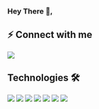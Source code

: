  ### Hey There 👋,

## ⚡ Connect with me 

[![](https://img.shields.io/badge/-Mai%20Essam-blue?style=flat-square&logo=Linkedin&logoColor=white&link=https://www.linkedin.com/in/mai-essam-9b3a201a1/)](https://www.linkedin.com/in/mai-essam-9b3a201a1/)

## Technologies 🛠 

<img src="https://img.shields.io/badge/Amazon_AWS-232F3E?style=for-the-badge&logo=amazon-aws&logoColor=white" /> <img src="https://img.shields.io/badge/Linux-FCC624?style=for-the-badge&logo=linux&logoColor=black" /> <img src="https://img.shields.io/badge/Docker-2CA5E0?style=for-the-badge&logo=docker&logoColor=white">  <img src="https://img.shields.io/badge/kubernetes-326ce5.svg?&style=for-the-badge&logo=kubernetes&logoColor=white">  <img src="https://img.shields.io/badge/Jenkins-D24939?style=for-the-badge&logo=Jenkins&logoColor=white" />  <img src="https://img.shields.io/badge/Git-F05032?style=for-the-badge&logo=git&logoColor=white">  <img src="https://img.shields.io/badge/GitHub-100000?style=for-the-badge&logo=github&logoColor=white">   <br/>


